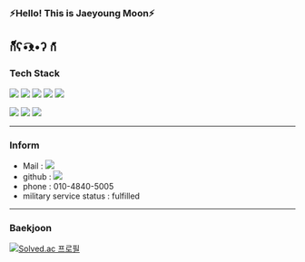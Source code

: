 ### ⚡Hello! This is Jaeyoung Moon⚡
ก็็็็็็็็็็็็็ʕ•͡ᴥ•ʔ ก้้้้้้้้้้้
---

<!-- <div align="center"> -->
### Tech Stack

<img src="https://img.shields.io/badge/Python-3766AB?style=flat-square&logo=Python&logoColor=white"/></a>
<img src="https://img.shields.io/badge/C-A8B9CC?style=flat-square&logo=C&logoColor=white"/></a>
<img src="https://img.shields.io/badge/C++-00599C?style=flat-square&logo=C%2B%2B&logoColor=white"/></a>
<img src="https://img.shields.io/badge/C Sharp-239120?style=flat-square&logo=C sharp&logoColor=white"/></a>
<img src="https://img.shields.io/badge/Raspberry Pi-A22846?style=flat-square&logo=Raspberry Pi&logoColor=white"/></a>

<img src="https://img.shields.io/badge/MariaDB-003545?style=flat-square&logo=MariaDB&logoColor=white"/></a>
<img src="https://img.shields.io/badge/Jupyter-f58637?style=flat-square&logo=Jupyter&logoColor=white"/></a>
<img src="https://img.shields.io/badge/Arduino-00979D?style=flat-square&logo=Arduino&logoColor=white"/></a>

<!-- </div> -->

---
 


### Inform

- Mail : <img src="https://img.shields.io/badge/mjy0992@naver.com-03C75A?style=flat-square&logo=Naver&logoColor=white"/>
- github : [<img src="https://img.shields.io/badge/GitHub-181717?style=flat-square&logo=GitHub&logoColor=white"/>](https://github.com/ja2y5ung)
- phone : 010-4840-5005
- military service status :  fulfilled

---

### Baekjoon

<!-- ![ja2y5ung's GitHub stats](https://github-readme-stats.vercel.app/api?username=ja2y5ung&show_icons=true&theme=tokyonight) -->

[![Solved.ac 프로필](http://mazassumnida.wtf/api/v2/generate_badge?boj=mjy0992)](https://solved.ac/mjy0992)

